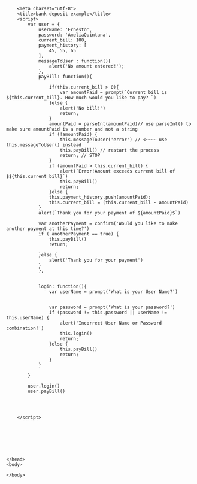 <!DOCTYPE html>
<html>
    <head>

        <meta charset="utf-8">
        <title>bank deposit example</title>
        <script>
            var user = {
                userName: 'Ernesto',
                password: 'AmeliaQuintana',
                current_bill: 100,
                payment_history: [
                    45, 55, 65
                ],
                messageToUser : function(){
                    alert('No amount entered!');
                },
                payBill: function(){

                    if(this.current_bill > 0){
                        var amountPaid = prompt(`Current bill is ${this.current_bill}. How much would you like to pay? `)
                    }else {
                        alert('No bill!')
                        return;
                    }
                    amountPaid = parseInt(amountPaid)// use parseInt() to make sure amountPaid is a number and not a string
                    if (!amountPaid) {
                        this.messageToUser('error') // <~~~~ use this.messageToUser() instead
                        this.payBill() // restart the process
                        return; // STOP
                    }
                    if (amountPaid > this.current_bill) {
                        alert(`Error!Amount exceeds current bill of $${this.current_bill}`)
                        this.payBill()
                        return;
                    }else {
                    this.payment_history.push(amountPaid);
                    this.current_bill = (this.current_bill - amountPaid)
                }
                alert(`Thank you for your payment of ${amountPaid}$`)

                var anotherPayment = confirm('Would you like to make another payment at this time?')
                if ( anotherPayment == true) {
                    this.payBill()
                    return;

                }else {
                    alert('Thank you for your payment')
                }
                },


                login: function(){
                    var userName = prompt('What is your User Name?')


                    var password = prompt('What is your password?')
                    if (password != this.password || userName != this.userName) {
                        alert('Incorrect User Name or Password combination!')
                        this.login()
                        return;
                    }else {
                        this.payBill()
                        return;
                    }
                }

            }

            user.login()
            user.payBill()




        </script>







    </head>
    <body>

    </body>
</html>
